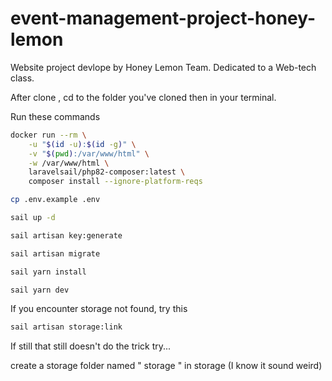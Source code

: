 # event-management-project-honey-lemon
Website project devlope by Honey Lemon Team. Dedicated to a Web-tech class.

After clone , cd to the folder you've cloned then in your terminal.

Run these commands
 

```bash
docker run --rm \
    -u "$(id -u):$(id -g)" \
    -v "$(pwd):/var/www/html" \
    -w /var/www/html \
    laravelsail/php82-composer:latest \
    composer install --ignore-platform-reqs
```

```bash
cp .env.example .env
```

```bash
sail up -d
```

```bash
sail artisan key:generate
```

```bash
sail artisan migrate
```

```bash
sail yarn install
```

```bash
sail yarn dev
```

If you encounter storage not found, try this

```bash
sail artisan storage:link
```
If still that still doesn't do the trick try...

create a storage folder named " storage " in storage (I know it sound weird)
